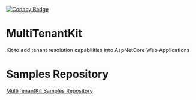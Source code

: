 [![Codacy Badge](https://api.codacy.com/project/badge/Grade/d9b16436ea5b428abb57059a10859ee2)](https://www.codacy.com/app/dementcore/DementCore.MultiTenantKit)

# MultiTenantKit
Kit to add tenant resolution capabilities into AspNetCore Web Applications

# Samples Repository
[MultiTenantKit Samples Repository](https://github.com/dementcore/MultiTenantKit.Samples)
